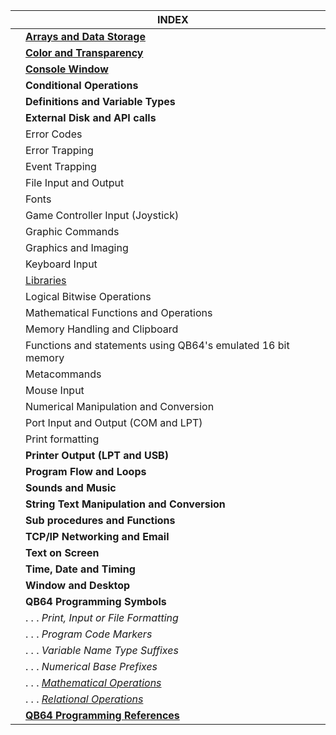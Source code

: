 | | INDEX | 
|------|--|
| | [**Arrays and Data Storage**](https://github.com/QB64Official/qb64/wiki/Keyword-Reference---By-Usage/_edit#arrays-and-data-storage) |
| | [**Color and Transparency**](https://github.com/QB64Official/qb64/wiki/Keyword-Reference---By-Usage/COLOR) |
| | [**Console Window**](https://github.com/QB64Official/qb64/wiki/Keyword-Reference---By-Usage/Console_Window) |
| | **Conditional Operations** |
| | **Definitions and Variable Types** | 
| | **External Disk and API calls** | 
| | Error Codes | 
| | Error Trapping | 
| | Event Trapping | 
| | File Input and Output
| | Fonts
| | Game Controller Input (Joystick)
| | Graphic Commands
| | Graphics and Imaging
| | Keyboard Input
| | [Libraries](https://github.com/QB64Official/qb64/wiki/Keyword-Reference---By-Usage/Libraries)
| | Logical Bitwise Operations
| | Mathematical Functions and Operations
| | Memory Handling and Clipboard
| | Functions and statements using QB64's emulated 16 bit memory
| | Metacommands
| | Mouse Input
| | Numerical Manipulation and Conversion
| | Port Input and Output (COM and LPT)
| | Print formatting
| | **Printer Output (LPT and USB)**
| | **Program Flow and Loops**
| | **Sounds and Music**
| | **String Text Manipulation and Conversion**
| | **Sub procedures and Functions**
| | **TCP/IP Networking and Email**
| | **Text on Screen**
| | **Time, Date and Timing**
| | **Window and Desktop**
| | **QB64 Programming Symbols**
| | . . . _Print, Input or File Formatting_
| | . . .  _Program Code Markers_
| | . . . _Variable Name Type Suffixes_
| | . . .  _Numerical Base Prefixes_
| | . . . [_Mathematical Operations_](https://github.com/QB64Official/qb64/wiki/Keyword-Reference---By-Usage/Mathematical-Operations)
| | . . . [_Relational Operations_](https://github.com/QB64Official/qb64/wiki/Keyword-Reference---By-Usage/Relational-Operations)
| | [**QB64 Programming References**]()
